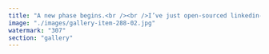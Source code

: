 ```yaml
---
title: "A new phase begins.<br /><br />I’ve just open-sourced linkedin-intelligence—a minimal, modular toolkit to fetch, structure, and remix your LinkedIn data into meaningful post flows. No external servers. No middlemen. Just clean orchestration.<br /><br />The magic? It started as a Copilot-generated script. AI doesn’t just assist—it initiates. We can now fetch what humans can, and more. Sovereign, serverless, and frictionless by design.<br /><br />Soon, this will extend with Hugo and GitHub Pages auto-deploy for fully autonomous publishing. High signal, zero drag.<br /><br />Explore. Fork. Remix.<br /><br />Doors are meant to open."
image: "./images/gallery-item-288-02.jpg"
watermark: "307"
section: "gallery"
---
```


